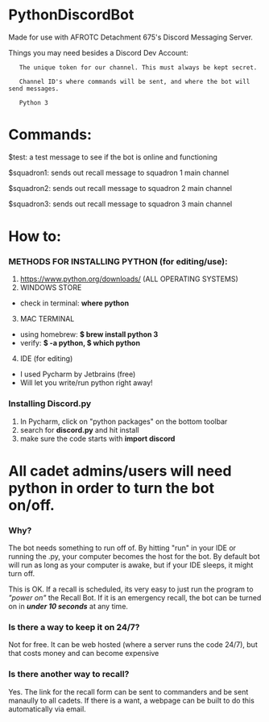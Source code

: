 # PythonDiscordBot
Made for use with AFROTC Detachment 675's Discord Messaging Server.

Things you may need besides a Discord Dev Account:
       
       The unique token for our channel. This must always be kept secret.
       
       Channel ID's where commands will be sent, and where the bot will send messages.
       
       Python 3

# Commands:

$test: a test message to see if the bot is online and functioning

$squadron1: sends out recall message to squadron 1 main channel

$squadron2: sends out recall message to squadron 2 main channel

$squadron3: sends out recall message to squadron 3 main channel

# How to:     
### METHODS FOR INSTALLING PYTHON (for editing/use):
1. https://www.python.org/downloads/ (ALL OPERATING SYSTEMS)
2. WINDOWS STORE
  - check in terminal: **where python**
3. MAC TERMINAL
  - using homebrew: **$ brew install python 3**
  - verify: **$ -a python, $ which python**
4. IDE (for editing)
  - I used Pycharm by Jetbrains (free) 
  - Will let you write/run python right away!
  
 ### Installing Discord.py
 1. In Pycharm, click on "python packages" on the bottom toolbar
 2. search for **discord.py** and hit install
 3. make sure the code starts with **import discord**


# All cadet admins/users will need python in order to turn the bot on/off.
### Why?
The bot needs something to run off of. By hitting "run" in your IDE or running the .py, your computer becomes the host for the bot. By default bot will run as long as your computer is awake, but if your IDE sleeps, it might turn off.

This is OK. If a recall is scheduled, its very easy to just run the program to *"power on"* the Recall Bot. If it is an emergency recall, the bot can be turned on in ***under 10 seconds*** at any time.

### Is there a way to keep it on 24/7?
Not for free. It can be web hosted (where a server runs the code 24/7), but that costs money and can become expensive

### Is there another way to recall?
Yes. The link for the recall form can be sent to commanders and be sent manaully to all cadets. If there is a want, a webpage can be built to do this automatically via email.
